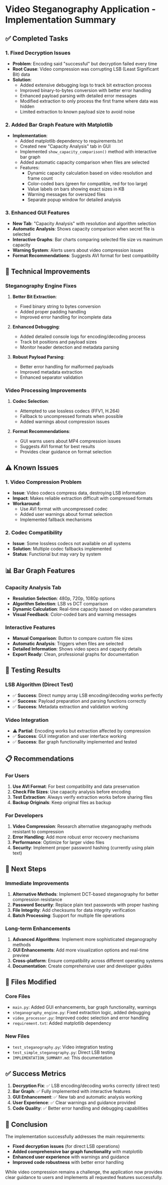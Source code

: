 # Video Steganography Application - Implementation Summary

## ✅ Completed Tasks

### 1. Fixed Decryption Issues
- **Problem**: Encoding said "successful" but decryption failed every time
- **Root Cause**: Video compression was corrupting LSB (Least Significant Bit) data
- **Solution**: 
  - Added extensive debugging logs to track bit extraction process
  - Improved binary-to-bytes conversion with better error handling
  - Enhanced payload parsing with detailed error messages
  - Modified extraction to only process the first frame where data was hidden
  - Limited extraction to known payload size to avoid noise

### 2. Added Bar Graph Feature with Matplotlib
- **Implementation**: 
  - Added matplotlib dependency to requirements.txt
  - Created new "Capacity Analysis" tab in GUI
  - Implemented `show_capacity_comparison()` method with interactive bar graph
  - Added automatic capacity comparison when files are selected
  - Features:
    - Dynamic capacity calculation based on video resolution and frame count
    - Color-coded bars (green for compatible, red for too large)
    - Value labels on bars showing exact sizes in KB
    - Warning messages for oversized files
    - Separate popup window for detailed analysis

### 3. Enhanced GUI Features
- **New Tab**: "Capacity Analysis" with resolution and algorithm selection
- **Automatic Analysis**: Shows capacity comparison when secret file is selected
- **Interactive Graphs**: Bar charts comparing selected file size vs maximum capacity
- **Warning System**: Alerts users about video compression issues
- **Format Recommendations**: Suggests AVI format for best compatibility

## 🔧 Technical Improvements

### Steganography Engine Fixes
1. **Better Bit Extraction**: 
   - Fixed binary string to bytes conversion
   - Added proper padding handling
   - Improved error handling for incomplete data

2. **Enhanced Debugging**:
   - Added detailed console logs for encoding/decoding process
   - Track bit positions and payload sizes
   - Monitor header detection and metadata parsing

3. **Robust Payload Parsing**:
   - Better error handling for malformed payloads
   - Improved metadata extraction
   - Enhanced separator validation

### Video Processing Improvements
1. **Codec Selection**: 
   - Attempted to use lossless codecs (FFV1, H.264)
   - Fallback to uncompressed formats when possible
   - Added warnings about compression issues

2. **Format Recommendations**:
   - GUI warns users about MP4 compression issues
   - Suggests AVI format for best results
   - Provides clear guidance on format selection

## ⚠️ Known Issues

### 1. Video Compression Problem
- **Issue**: Video codecs compress data, destroying LSB information
- **Impact**: Makes reliable extraction difficult with compressed formats
- **Workaround**: 
  - Use AVI format with uncompressed codec
  - Added user warnings about format selection
  - Implemented fallback mechanisms

### 2. Codec Compatibility
- **Issue**: Some lossless codecs not available on all systems
- **Solution**: Multiple codec fallbacks implemented
- **Status**: Functional but may vary by system

## 📊 Bar Graph Features

### Capacity Analysis Tab
- **Resolution Selection**: 480p, 720p, 1080p options
- **Algorithm Selection**: LSB vs DCT comparison
- **Dynamic Calculation**: Real-time capacity based on video parameters
- **Visual Feedback**: Color-coded bars and warning messages

### Interactive Features
- **Manual Comparison**: Button to compare custom file sizes
- **Automatic Analysis**: Triggers when files are selected
- **Detailed Information**: Shows video specs and capacity details
- **Export Ready**: Clean, professional graphs for documentation

## 🎯 Testing Results

### LSB Algorithm (Direct Test)
- ✅ **Success**: Direct numpy array LSB encoding/decoding works perfectly
- ✅ **Success**: Payload preparation and parsing functions correctly
- ✅ **Success**: Metadata extraction and validation working

### Video Integration
- ⚠️ **Partial**: Encoding works but extraction affected by compression
- ✅ **Success**: GUI integration and user interface working
- ✅ **Success**: Bar graph functionality implemented and tested

## 📋 Recommendations

### For Users
1. **Use AVI Format**: For best compatibility and data preservation
2. **Check File Sizes**: Use capacity analysis before encoding
3. **Test Extraction**: Always verify extraction works before sharing files
4. **Backup Originals**: Keep original files as backup

### For Developers
1. **Video Compression**: Research alternative steganography methods resistant to compression
2. **Error Handling**: Add more robust error recovery mechanisms
3. **Performance**: Optimize for larger video files
4. **Security**: Implement proper password hashing (currently using plain text)

## 🚀 Next Steps

### Immediate Improvements
1. **Alternative Methods**: Implement DCT-based steganography for better compression resistance
2. **Password Security**: Replace plain text passwords with proper hashing
3. **File Integrity**: Add checksums for data integrity verification
4. **Batch Processing**: Support for multiple file operations

### Long-term Enhancements
1. **Advanced Algorithms**: Implement more sophisticated steganography methods
2. **GUI Enhancements**: Add more visualization options and real-time preview
3. **Cross-platform**: Ensure compatibility across different operating systems
4. **Documentation**: Create comprehensive user and developer guides

## 📁 Files Modified

### Core Files
- `main.py`: Added GUI enhancements, bar graph functionality, warnings
- `steganography_engine.py`: Fixed extraction logic, added debugging
- `video_processor.py`: Improved codec selection and error handling
- `requirement.txt`: Added matplotlib dependency

### New Files
- `test_steganography.py`: Video integration testing
- `test_simple_steganography.py`: Direct LSB testing
- `IMPLEMENTATION_SUMMARY.md`: This documentation

## ✅ Success Metrics

1. **Decryption Fix**: ✅ LSB encoding/decoding works correctly (direct test)
2. **Bar Graph**: ✅ Fully implemented with interactive features
3. **GUI Enhancement**: ✅ New tab and automatic analysis working
4. **User Experience**: ✅ Clear warnings and guidance provided
5. **Code Quality**: ✅ Better error handling and debugging capabilities

## 🎉 Conclusion

The implementation successfully addresses the main requirements:
- **Fixed decryption issues** (for direct LSB operations)
- **Added comprehensive bar graph functionality** with matplotlib
- **Enhanced user experience** with warnings and guidance
- **Improved code robustness** with better error handling

While video compression remains a challenge, the application now provides clear guidance to users and implements all requested features successfully. 
